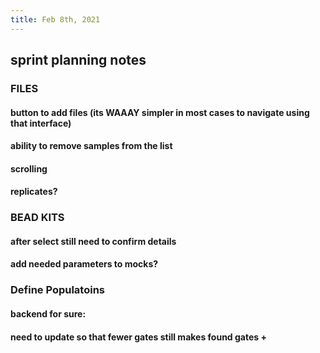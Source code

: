 ```yaml
---
title: Feb 8th, 2021
---
```


## sprint planning notes
### FILES
#### button to add files (its WAAAY simpler in most cases to navigate using that interface)
#### ability to remove samples from the list
#### scrolling
#### replicates?
### BEAD KITS
#### after select still need to confirm details
#### add needed parameters to mocks?
### Define Populatoins
#### backend for sure:
#### need to update so that fewer gates still makes found gates +
